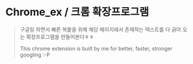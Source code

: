 # Chrome_ex / 크롬 확장프로그램

> 구글링 하면서 빠른 복붙을 위해 해당 페이지에서 존재하는 텍스트를 다 긁어 오는 확장프로그램을 만들어본다ㅎㅎ
>
> This chrome extension is built by me for better, faster, stronger googling :-P




